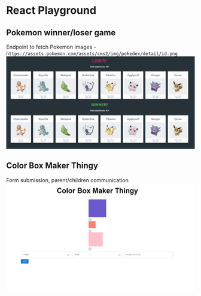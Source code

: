 # React Playground
## Pokemon winner/loser game
Endpoint to fetch Pokemon images - `https://assets.pokemon.com/assets/cms2/img/pokedex/detail/id.png`
![pokemon.png](public%2Fpreviews%2Fpokemon.png)
## Color Box Maker Thingy
Form submission, parent/children communication 
![color-box.png](public%2Fpreviews%2Fcolor-box.png)